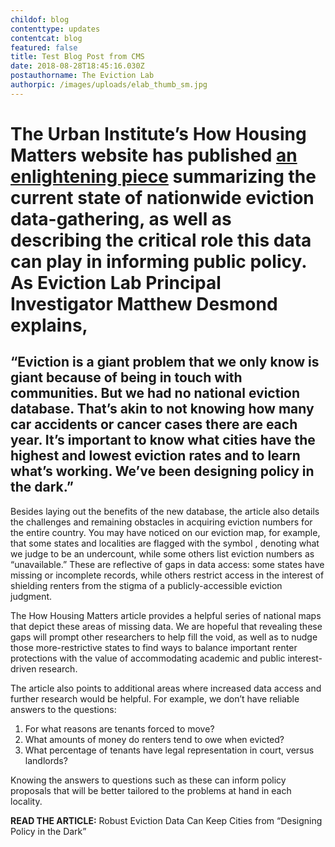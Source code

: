 ```yaml
---
childof: blog
contenttype: updates
contentcat: blog
featured: false
title: Test Blog Post from CMS
date: 2018-08-28T18:45:16.030Z
postauthorname: The Eviction Lab
authorpic: /images/uploads/elab_thumb_sm.jpg
---
```

# The Urban Institute’s How Housing Matters website has published [an enlightening piece](https://howhousingmatters.org/articles/robust-eviction-data-can-keep-cities-designing-policy-dark/) summarizing the current state of nationwide eviction data-gathering, as well as describing the critical role this data can play in informing public policy. As Eviction Lab Principal Investigator Matthew Desmond explains,

## “Eviction is a giant problem that we only know is giant because of being in touch with communities. But we had no national eviction database. That’s akin to not knowing how many car accidents or cancer cases there are each year. It’s important to know what cities have the highest and lowest eviction rates and to learn what’s working. We’ve been designing policy in the dark.”

Besides laying out the benefits of the new database, the article also details the challenges and remaining obstacles in acquiring eviction numbers for the entire country. You may have noticed on our eviction map, for example, that some states and localities are flagged with the symbol , denoting what we judge to be an undercount, while some others list eviction numbers as “unavailable.” These are reflective of gaps in data access: some states have missing or incomplete records, while others restrict access in the interest of shielding renters from the stigma of a publicly-accessible eviction judgment.

The How Housing Matters article provides a helpful series of national maps that depict these areas of missing data. We are hopeful that revealing these gaps will prompt other researchers to help fill the void, as well as to nudge those more-restrictive states to find ways to balance important renter protections with the value of accommodating academic and public interest-driven research.

The article also points to additional areas where increased data access and further research would be helpful. For example, we don’t have reliable answers to the questions:

1. For what reasons are tenants forced to move?
2. What amounts of money do renters tend to owe when evicted?
3. What percentage of tenants have legal representation in court, versus landlords?

Knowing the answers to questions such as these can inform policy proposals that will be better tailored to the problems at hand in each locality.

**READ THE ARTICLE:** Robust Eviction Data Can Keep Cities from “Designing Policy in the Dark”
